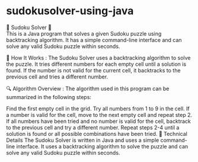 # sudokusolver-using-java
🧩 Sudoku Solver 🧩  
This is a Java program that solves a given Sudoku puzzle using backtracking algorithm. It has a simple command-line interface and can solve any valid Sudoku puzzle within seconds.

📝 How It Works  : 
The Sudoku Solver uses a backtracking algorithm to solve the puzzle. It tries different numbers for each empty cell until a solution is found. If the number is not valid for the current cell, it backtracks to the previous cell and tries a different number.

🔍 Algorithm Overview  : 
The algorithm used in this program can be summarized in the following steps:

Find the first empty cell in the grid.
Try all numbers from 1 to 9 in the cell.
If a number is valid for the cell, move to the next empty cell and repeat step 2.
If all numbers have been tried and no number is valid for the cell, backtrack to the previous cell and try a different number.
Repeat steps 2-4 until a solution is found or all possible combinations have been tried.
🤖 Technical Details
The Sudoku Solver is written in Java and uses a simple command-line interface. It uses a backtracking algorithm to solve the puzzle and can solve any valid Sudoku puzzle within seconds.
